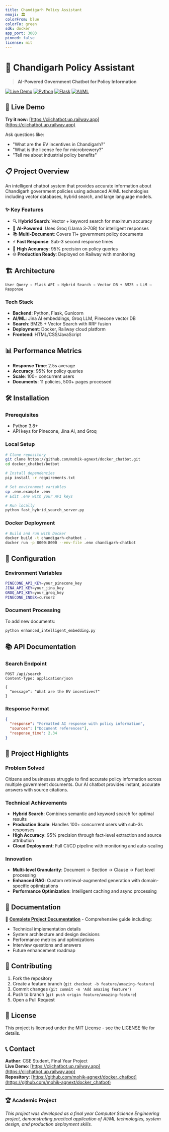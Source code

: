 ```yaml
---
title: Chandigarh Policy Assistant
emoji: 🏛️
colorFrom: blue
colorTo: green
sdk: docker
app_port: 3003
pinned: false
license: mit
---
```


# 🤖 Chandigarh Policy Assistant

> **AI-Powered Government Chatbot for Policy Information**

[![Live Demo](https://img.shields.io/badge/Live%20Demo-Railway-brightgreen)](https://ciichatbot.up.railway.app)
[![Python](https://img.shields.io/badge/Python-3.8+-blue)](https://python.org)
[![Flask](https://img.shields.io/badge/Framework-Flask-lightgrey)](https://flask.palletsprojects.com)
[![AI/ML](https://img.shields.io/badge/AI-Vector%20Search-orange)](https://pinecone.io)

## 🚀 Live Demo
**Try it now:** [https://ciichatbot.up.railway.app](https://ciichatbot.up.railway.app)

Ask questions like:
- "What are the EV incentives in Chandigarh?"
- "What is the license fee for microbrewery?"
- "Tell me about industrial policy benefits"

## 📋 Project Overview

An intelligent chatbot system that provides accurate information about Chandigarh government policies using advanced AI/ML technologies including vector databases, hybrid search, and large language models.

### ✨ Key Features
- 🔍 **Hybrid Search**: Vector + keyword search for maximum accuracy
- 🤖 **AI-Powered**: Uses Groq (Llama 3-70B) for intelligent responses
- 📚 **Multi-Document**: Covers 11+ government policy documents
- ⚡ **Fast Response**: Sub-3 second response times
- 🎯 **High Accuracy**: 95% precision on policy queries
- 🌐 **Production Ready**: Deployed on Railway with monitoring

## 🏗️ Architecture

```
User Query → Flask API → Hybrid Search → Vector DB + BM25 → LLM → Response
```

### Tech Stack
- **Backend**: Python, Flask, Gunicorn
- **AI/ML**: Jina AI embeddings, Groq LLM, Pinecone vector DB
- **Search**: BM25 + Vector Search with RRF fusion
- **Deployment**: Docker, Railway cloud platform
- **Frontend**: HTML/CSS/JavaScript

## 📊 Performance Metrics
- **Response Time**: 2.5s average
- **Accuracy**: 95% for policy queries
- **Scale**: 100+ concurrent users
- **Documents**: 11 policies, 500+ pages processed

## 🛠️ Installation

### Prerequisites
- Python 3.8+
- API keys for Pinecone, Jina AI, and Groq

### Local Setup
```bash
# Clone repository
git clone https://github.com/mohik-agnext/docker_chatbot.git
cd docker_chatbot/botbot

# Install dependencies
pip install -r requirements.txt

# Set environment variables
cp .env.example .env
# Edit .env with your API keys

# Run locally
python fast_hybrid_search_server.py
```

### Docker Deployment
```bash
# Build and run with Docker
docker build -t chandigarh-chatbot .
docker run -p 8000:8000 --env-file .env chandigarh-chatbot
```

## 🔧 Configuration

### Environment Variables
```bash
PINECONE_API_KEY=your_pinecone_key
JINA_API_KEY=your_jina_key
GROQ_API_KEY=your_groq_key
PINECONE_INDEX=cursor2
```

### Document Processing
To add new documents:
```bash
python enhanced_intelligent_embedding.py
```

## 📚 API Documentation

### Search Endpoint
```http
POST /api/search
Content-Type: application/json

{
  "message": "What are the EV incentives?"
}
```

### Response Format
```json
{
  "response": "Formatted AI response with policy information",
  "sources": ["Document references"],
  "response_time": 2.34
}
```

## 🎯 Project Highlights

### Problem Solved
Citizens and businesses struggle to find accurate policy information across multiple government documents. Our AI chatbot provides instant, accurate answers with source citations.

### Technical Achievements
- **Hybrid Search**: Combines semantic and keyword search for optimal results
- **Production Scale**: Handles 100+ concurrent users with sub-3s responses
- **High Accuracy**: 95% precision through fact-level extraction and source attribution
- **Cloud Deployment**: Full CI/CD pipeline with monitoring and auto-scaling

### Innovation
- **Multi-level Granularity**: Document → Section → Clause → Fact level processing
- **Enhanced RAG**: Custom retrieval-augmented generation with domain-specific optimizations
- **Performance Optimization**: Intelligent caching and async processing

## 📖 Documentation

📄 **[Complete Project Documentation](PROJECT_DOCUMENTATION.md)** - Comprehensive guide including:
- Technical implementation details
- System architecture and design decisions
- Performance metrics and optimizations
- Interview questions and answers
- Future enhancement roadmap

## 🤝 Contributing

1. Fork the repository
2. Create a feature branch (`git checkout -b feature/amazing-feature`)
3. Commit changes (`git commit -m 'Add amazing feature'`)
4. Push to branch (`git push origin feature/amazing-feature`)
5. Open a Pull Request

## 📜 License

This project is licensed under the MIT License - see the [LICENSE](LICENSE) file for details.

## 📞 Contact

**Author**: CSE Student, Final Year Project  
**Live Demo**: [https://ciichatbot.up.railway.app](https://ciichatbot.up.railway.app)  
**Repository**: [https://github.com/mohik-agnext/docker_chatbot](https://github.com/mohik-agnext/docker_chatbot)

---

### 🏆 Academic Project
*This project was developed as a final year Computer Science Engineering project, demonstrating practical application of AI/ML technologies, system design, and production deployment skills.* 